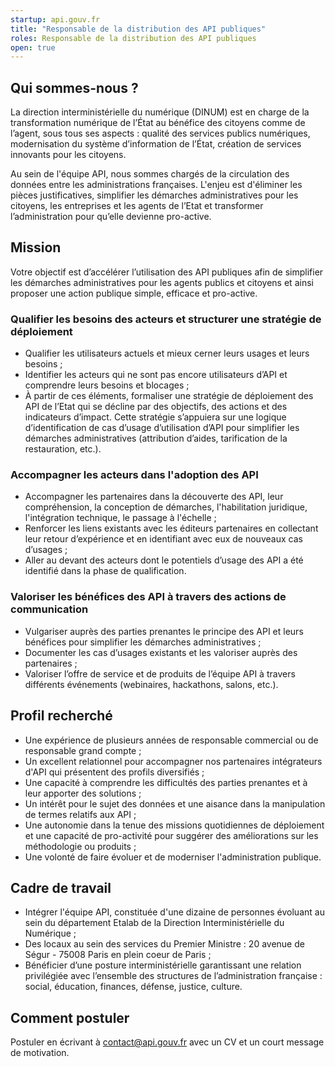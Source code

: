 ```yaml
---
startup: api.gouv.fr
title: "Responsable de la distribution des API publiques"
roles: Responsable de la distribution des API publiques
open: true
---
```


## Qui sommes-nous ?

La direction interministérielle du numérique (DINUM) est en charge de la transformation numérique de l’État au bénéfice des citoyens comme de l’agent, sous tous ses aspects : qualité des services publics numériques, modernisation du système d’information de l’État, création de services innovants pour les citoyens.

Au sein de l'équipe API, nous sommes chargés de la circulation des données entre les administrations françaises. L'enjeu est d'éliminer les pièces justificatives, simplifier les démarches administratives pour les citoyens, les entreprises et les agents de l’Etat et transformer l’administration pour qu’elle devienne pro-active.

## Mission

Votre objectif est d’accélérer l’utilisation des API publiques afin de simplifier les démarches administratives pour les agents publics et citoyens et ainsi proposer une action publique simple, efficace et pro-active. 

### Qualifier les besoins des acteurs et structurer une stratégie de déploiement

- Qualifier les utilisateurs actuels et mieux cerner leurs usages et leurs besoins ;
- Identifier les acteurs qui ne sont pas encore utilisateurs d’API et comprendre leurs besoins et blocages ;
- À partir de ces éléments, formaliser une stratégie de déploiement des API de l’Etat qui se décline par des objectifs, des actions et des indicateurs d’impact. Cette stratégie s’appuiera sur une logique d’identification de cas d’usage d’utilisation d’API pour simplifier les démarches administratives (attribution d’aides, tarification de la restauration, etc.).

### Accompagner les acteurs dans l'adoption des API

- Accompagner les partenaires dans la découverte des API, leur compréhension, la conception de démarches, l'habilitation juridique, l'intégration technique, le passage à l'échelle ;
- Renforcer les liens existants avec les éditeurs partenaires en collectant leur retour d’expérience et en identifiant avec eux de nouveaux cas d’usages ;
- Aller au devant des acteurs dont le potentiels d’usage des API a été identifié dans la phase de qualification.

### Valoriser les bénéfices des API à travers des actions de communication

- Vulgariser auprès des parties prenantes le principe des API et leurs bénéfices pour simplifier les démarches administratives ;
- Documenter les cas d’usages existants et les valoriser auprès des partenaires ;
- Valoriser l’offre de service et de produits de l’équipe API à travers différents événements (webinaires, hackathons, salons, etc.).

## Profil recherché

- Une expérience de plusieurs années de responsable commercial ou de responsable grand compte ;
- Un excellent relationnel pour accompagner nos partenaires intégrateurs d'API qui présentent des profils diversifiés ;
- Une capacité à comprendre les difficultés des parties prenantes et à leur apporter des solutions ;
- Un intérêt pour le sujet des données et une aisance dans la manipulation de termes relatifs aux API ;
- Une autonomie dans la tenue des missions quotidiennes de déploiement et une capacité de pro-activité pour suggérer des améliorations sur les méthodologie ou produits ;
- Une volonté de faire évoluer et de moderniser l'administration publique.

## Cadre de travail

- Intégrer l'équipe API, constituée d'une dizaine de personnes évoluant au sein du département Etalab de la Direction Interministérielle du Numérique ;
- Des locaux au sein des services du Premier Ministre :  20 avenue de Ségur - 75008 Paris en plein coeur de Paris ;
- Bénéficier d’une posture interministérielle garantissant une relation privilégiée avec l’ensemble des structures de l’administration française : social, éducation, finances, défense, justice, culture.

## Comment postuler

Postuler en écrivant à [contact@api.gouv.fr](mailto:contact@api.gouv.fr) avec un CV et un court message de motivation. 
